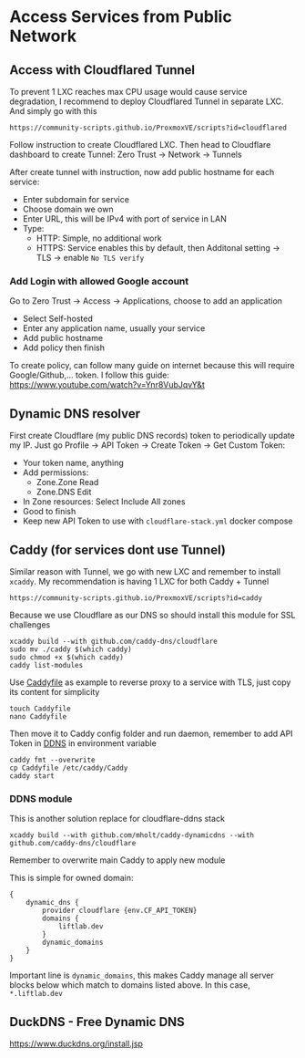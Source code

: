 # Access Services from Public Network
## Access with Cloudflared Tunnel
To prevent 1 LXC reaches max CPU usage would cause service degradation, I recommend to deploy Cloudflared Tunnel in separate LXC. And simply go with this
```
https://community-scripts.github.io/ProxmoxVE/scripts?id=cloudflared
```

Follow instruction to create Cloudflared LXC. Then head to Cloudflare dashboard to create Tunnel: Zero Trust -> Network -> Tunnels

After create tunnel with instruction, now add public hostname for each service:
- Enter subdomain for service
- Choose domain we own
- Enter URL, this will be IPv4 with port of service in LAN
- Type:
    - HTTP: Simple, no additional work
    - HTTPS: Service enables this by default, then Additonal setting -> TLS -> enable `No TLS verify`

### Add Login with allowed Google account
Go to Zero Trust -> Access -> Applications, choose to add an application
- Select Self-hosted
- Enter any application name, usually your service
- Add public hostname
- Add policy then finish

To create policy, can follow many guide on internet because this will require Google/Github,... token. I follow this guide: https://www.youtube.com/watch?v=Ynr8VubJqvY&t

## Dynamic DNS resolver
First create Cloudflare (my public DNS records) token to periodically update my IP.
Just go Profile -> API Token -> Create Token -> Get Custom Token:
- Your token name, anything
- Add permissions:
    - Zone.Zone Read
    - Zone.DNS Edit
- In Zone resources: Select Include All zones
- Good to finish
- Keep new API Token to use with `cloudflare-stack.yml` docker compose

## Caddy (for services dont use Tunnel)
Similar reason with Tunnel, we go with new LXC and remember to install `xcaddy`. My recommendation is having 1 LXC for both Caddy + Tunnel
```
https://community-scripts.github.io/ProxmoxVE/scripts?id=caddy
```

Because we use Cloudflare as our DNS so should install this module for SSL challenges
```
xcaddy build --with github.com/caddy-dns/cloudflare
sudo mv ./caddy $(which caddy)
sudo chmod +x $(which caddy)
caddy list-modules
```

Use [Caddyfile](./config/Caddyfile) as example to reverse proxy to a service with TLS, just copy its content for simplicity
```
touch Caddyfile
nano Caddyfile
```

Then move it to Caddy config folder and run daemon, remember to add API Token in [DDNS](#dynamic-dns-resolver) in environment variable
```
caddy fmt --overwrite
cp Caddyfile /etc/caddy/Caddy
caddy start
```

### DDNS module
This is another solution replace for cloudflare-ddns stack
```
xcaddy build --with github.com/mholt/caddy-dynamicdns --with github.com/caddy-dns/cloudflare
```
Remember to overwrite main Caddy to apply new module

This is simple for owned domain:
```
{
	dynamic_dns {
		provider cloudflare {env.CF_API_TOKEN}
		domains {
			liftlab.dev
		}
		dynamic_domains  
	}
}
```
Important line is `dynamic_domains`, this makes Caddy manage all server blocks below which match to domains listed above. In this case, `*.liftlab.dev`

## DuckDNS - Free Dynamic DNS
https://www.duckdns.org/install.jsp
